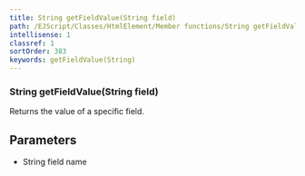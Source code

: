 ```yaml
---
title: String getFieldValue(String field)
path: /EJScript/Classes/HtmlElement/Member functions/String getFieldValue(String field)
intellisense: 1
classref: 1
sortOrder: 383
keywords: getFieldValue(String)
---
```


### String getFieldValue(String field)

Returns the value of a specific field.

## Parameters

* String field name
